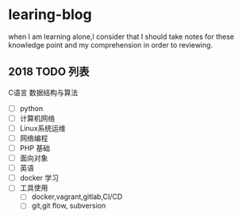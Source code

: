 # learing-blog
when I am learning alone,I consider that I should take notes for these knowledge point and my comprehension  in order to reviewing.

## 2018 TODO 列表

 C语言 数据结构与算法
- [ ] python
- [ ] 计算机网络
- [ ] Linux系统运维
- [ ] 网络编程
- [ ] PHP 基础
- [ ] 面向对象
- [ ] 英语
- [ ] docker 学习
- [ ] 工具使用
    + [ ] docker,vagrant,gitlab,CI/CD
    + [ ] git,git flow, subversion
